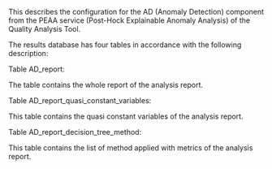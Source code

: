 This describes the configuration for the AD (Anomaly Detection) component from the PEAA service (Post-Hock Explainable Anomaly Analysis) of the Quality Analysis Tool.

The results database has four tables in accordance with the following description:

Table AD_report:

The table contains the whole report of the analysis report.

Table AD_report_quasi_constant_variables:

This table contains the quasi constant variables of the analysis report.

Table AD_report_decision_tree_method:

This table contains the list of method applied with metrics of the analysis report.